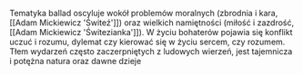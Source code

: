 Tematyka ballad oscyluje wokół problemów moralnych (zbrodnia i kara, [[Adam Mickiewicz 'Świteź']]) oraz wielkich namiętności (miłość i zazdrość, [[Adam Mickiewicz 'Świtezianka']]). W życiu bohaterów pojawia się konflikt uczuć i rozumu, dylemat czy kierować się w życiu sercem, czy rozumem. Tłem wydarzeń często zaczerpniętych z ludowych wierzeń, jest tajemnicza i potężna natura oraz dawne dzieje